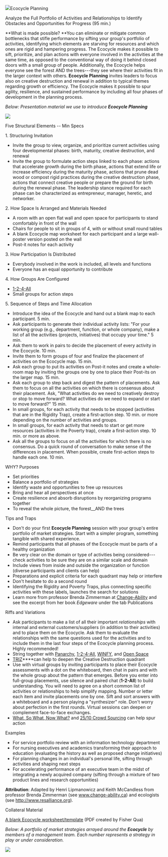![](/storage/icons/31_Ecocycle-Planning.png?__SQUARESPACE_CACHEVERSION=1337875002541)Ecocycle Planning

Analyze the Full Portfolio of Activities and Relationships to Identify Obstacles and Opportunities for Progress (95 min.)

**What is made possible? **You can eliminate or mitigate common bottlenecks that stifle performance by sifting your group's portfolio of activities, identifying which elements are starving for resources and which ones are rigid and hampering progress. The Ecocycle makes it possible to sift, prioritize, and plan actions with everyone involved in the activities at the same time, as opposed to the conventional way of doing it behind closed doors with a small group of people. Additionally, the Ecocycle helps everyone see the forest AND the trees---they see where their activities fit in the larger context with others. **Ecocycle Planning** invites leaders to focus also on creative destruction and renewal in addition to typical themes regarding growth or efficiency. The Ecocycle makes it possible to spur agility, resilience, and sustained performance by including all four phases of development in the planning process.

_Below: Presentation material we use to introduce **Ecocycle Planning**_

![](/storage/Slide26.jpg?__SQUARESPACE_CACHEVERSION=1395633130537)

Five Structural Elements -- Min Specs

1\. Structuring Invitation


* Invite the group to view, organize, and prioritize current activities using four developmental phases: birth, maturity, creative destruction, and renewal
* Invite the group to formulate action steps linked to each phase: actions that accelerate growth during the birth phase, actions that extend life or increase efficiency during the maturity phase, actions that prune dead wood or compost rigid practices during the creative destruction phase, actions that connect creative people or prepare the ground for birth during the renewal phase. The leadership stance required for each phase can be characterized as entrepreneur, manager, heretic, and networker.


2\. How Space Is Arranged and Materials Needed


* A room with an open flat wall and open space for participants to stand comfortably in front of the wall
* Chairs for people to sit in groups of 4, with or without small round tables
* A blank Ecocycle map worksheet for each participant and a large wall-poster version posted on the wall
* Post-it notes for each activity


3\. How Participation Is Distributed


* Everybody involved in the work is included, all levels and functions
* Everyone has an equal opportunity to contribute


4\. How Groups Are Configured


* [1-2-4-All][0]
* Small groups for action steps


5\. Sequence of Steps and Time Allocation





* Introduce the idea of the Ecocycle and hand out a blank map to each participant. 5 min.
* Ask participants to generate their individual activity lists: "For your working group (e.g., department, function, or whole company), make a list of all the activities (projects, initiatives) that occupy your time." 5 min.
* Ask them to work in pairs to decide the placement of every activity in the Ecocycle. 10 min.
* Invite them to form groups of four and finalize the placement of activities on the Ecocycle map. 15 min.
* Ask each group to put its activities on Post-it notes and create a whole-room map by inviting the groups one by one to place their Post-its on the larger map. 15 min.
* Ask each group to step back and digest the pattern of placements. Ask them to focus on all the activities on which there is consensus about their placement. Ask, "What activities do we need to creatively destroy or stop to move forward? What activities do we need to expand or start to move forward?" 15 min.
* In small groups, for each activity that needs to be stopped (activities that are in the Rigidity Trap), create a first-action step. 10 min. or more depending on the number of activities and groups.
* In small groups, for each activity that needs to start or get more resources (activities in the Poverty trap), create a first-action step. 10 min. or more as above.
* Ask all the groups to focus on all the activities for which there is no consensus. Do a quick round of conversation to make sense of the differences in placement. When possible, create first-action steps to handle each one. 10 min.





WHY? Purposes


* Set priorities
* Balance a portfolio of strategies
* Identify waste and opportunities to free up resources
* Bring and hear all perspectives at once
* Create resilience and absorb disruptions by reorganizing programs together
* To reveal the whole picture, the forest__AND the trees


Tips and Traps


* Don't do your first **Ecocycle Planning** session with your group's entire portfolio of market strategies. Start with a simpler program, something tangible with shared experience.
* Remind participants that all phases of the Ecocycle must be parts of a healthy organization
* Be very clear on the domain or type of activities being considered---check activities to be sure they are on a similar scale and domain
* Include views from inside and outside the organization or function (diverse participants and clients can help)
* Preparations and explicit criteria for each quadrant may help or interfere
* Don't hesitate to do a second round
* Identifying the Rigidity and Poverty Traps, plus connecting specific activities with these labels, launches the search for solutions
* Learn more from professor Brenda Zimmerman at [Change-Ability][1] and see the excerpt from her book _Edgeware_ under the tab Publications


Riffs and Variations


* Ask participants to make a list of all their important _relationships_ with internal and external customers/suppliers (in addition to their activities) and to place them on the Ecocycle. Ask them to evaluate the relationships with the same questions used for the activities and to include them in the last four steps of the Ecocycle planning process. Highly recommended!
* String together with [Panarchy][2], [1-2-4-All][0], [WINFY][3], and [Open Space][4]
* [TRIZ][5]****can help to deepen the Creative Destruction quadrant
* Use with virtual groups by inviting participants to place their Ecocycle assessments with a dot on the whiteboard, then chat in pairs and with the whole group about the pattern that emerges. Before you enter into full-group placements, use silence and paired chat (**1-2-All**) to build understanding. You will need to agree on a short common list of activities or relationships to help simplify mapping. Number or letter each item and invite placements one by one. Sift and sort answers with a whiteboard and a person playing a "synthesizer" role. Don't worry about perfection in the first rounds. Virtual sessions can deepen or complement face-to-face exchanges.
* [What, So What, Now What?][6] and [25/10 Crowd Sourcing][7] can help spur action 


Examples


* For service portfolio review with an information technology department
* For nursing executives and academics transforming their approach to education (evaluating the history as well as proposed change initiatives)
* For planning changes in an individual's personal life, sifting through activities and shaping next steps
* For accelerating performance of an executive team in the midst of integrating a newly acquired company (sifting through a mixture of two product lines and research opportunities)


**Attribution**: Adapted by Henri Lipmanowicz and Keith McCandless from professor Brenda Zimmerman (see www.change-ability.ca) and ecologists (see http://www.resalliance.org).

Collateral Material

[A blank Ecocycle worksheet/template][8] (PDF created by Fisher Qua)

_Below: A portfolio of market strategies arrayed around the **Ecocycle** by members of a management team. Each number represents a strategy in play or under consideration._

![](/storage/Slide27.jpg?__SQUARESPACE_CACHEVERSION=1395633162703)


[0]: /1-1-2-4-all/
[1]: http://change-ability.ca
[2]: /32-panarchy/
[3]: /24-what-i-need-from-you-winfy/
[4]: /25-open-space-technology/
[5]: /6-making-space-with-triz/
[6]: /9-what-so-what-now-what-w/
[7]: /12-2510-crowd-sourcing/
[8]: /storage/ppt-shows/Ecocycle%20Worksheet%20New%20sfq.pdf